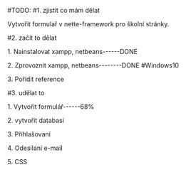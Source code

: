 



#TODO:
#1. zjistit co mám dělat
<p>Vytvořit formulař v nette-framework pro školní stránky.</p>
#2. začít to dělat
<p>1. Nainstalovat xampp, netbeans------DONE</p>
<p>2. Zprovoznit xampp, netbeans--------DONE #Windows10</p>
<p>3. Pořídit reference</p>
#3. udělat to
<p>1. Vytvořit formulář------68%</p>
<p>2. vytvořit databasi</p>
<p>3. Přihlašovaní</p>
<p>4. Odesilaní e-mail</p>
<p>5. CSS</p>





